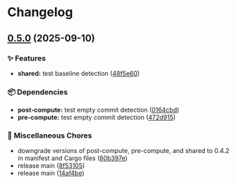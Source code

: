 # Changelog

## [0.5.0](https://github.com/Natchica/iexec-tee_worker_pre_post_compute_rust/compare/v0.4.2...v0.5.0) (2025-09-10)


### ✨ Features

* **shared:** test baseline detection ([48f5e60](https://github.com/Natchica/iexec-tee_worker_pre_post_compute_rust/commit/48f5e6079d6fef939fb50721d5871dec928d4b1a))


### 📦 Dependencies

* **post-compute:** test empty commit detection ([0164cbd](https://github.com/Natchica/iexec-tee_worker_pre_post_compute_rust/commit/0164cbd528c1a3cd75bd45312c3843c3b4a97126))
* **pre-compute:** test empty commit detection ([472d915](https://github.com/Natchica/iexec-tee_worker_pre_post_compute_rust/commit/472d9153963efbec9e5030bb1d3822fc5aadf839))


### 🔨 Miscellaneous Chores

* downgrade versions of post-compute, pre-compute, and shared to 0.4.2 in manifest and Cargo files ([60b397e](https://github.com/Natchica/iexec-tee_worker_pre_post_compute_rust/commit/60b397ef0607dc6e68c49ede2affffaf1162973c))
* release main ([8f53105](https://github.com/Natchica/iexec-tee_worker_pre_post_compute_rust/commit/8f5310539db14b154905cc8485fd2c9a1187792b))
* release main ([14af4be](https://github.com/Natchica/iexec-tee_worker_pre_post_compute_rust/commit/14af4be21229a2938a24d9247cc62c2be5d18cf9))
